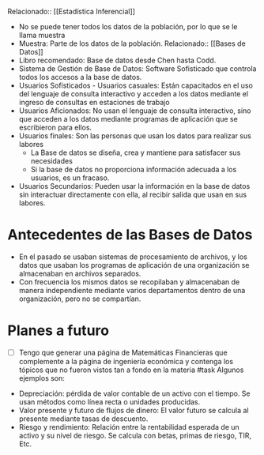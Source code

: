 
Relacionado:: [[Estadística Inferencial]]
- No se puede tener todos los datos de la población, por lo que se le llama muestra 
- Muestra: Parte de los datos de la población.
Relacionado:: [[Bases de Datos]]
- Libro recomendado: Base de datos desde Chen hasta Codd. 
- Sistema de Gestión de Base de Datos: Software Sofisticado que controla todos los accesos a la base de datos. 
- Usuarios Sofísticados - Usuarios casuales: Están capacitados en el uso del lenguaje de consulta interactivo y acceden a los datos mediante el ingreso de consultas en estaciones de trabajo
- Usuarios Aficionados: No usan el lenguaje de consulta interactivo, sino que acceden a los datos mediante programas de aplicación que se escribieron para ellos. 
- Usuarios finales: Son las personas que usan los datos para realizar sus labores
	- La Base de datos se diseña, crea y mantiene para satisfacer sus necesidades 
	- Si la base de datos no proporciona información adecuada a los usuarios, es un fracaso. 
- Usuarios Secundarios: Pueden usar la información en la base de datos sin interactuar directamente con ella, al recibir salida que usan en sus labores. 
# Antecedentes de las Bases de Datos 
- En el pasado se usaban sistemas de procesamiento de archivos, y los datos que usaban los programas de aplicación de una organización se almacenaban en archivos separados. 
- Con frecuencia los mismos datos se recopilaban y almacenaban de manera independiente mediante varios departamentos dentro de una organización, pero no se compartían. 

# Planes a futuro 
- [ ] Tengo que generar una página de Matemáticas Financieras que complemente a la página de ingeniería económica y contenga los tópicos que no fueron vistos tan a fondo en la materia #task 
Algunos ejemplos son: 
- Depreciación: pérdida de valor contable de un activo con el tiempo. Se usan métodos como línea recta o unidades producidas. 
- Valor presente y futuro de flujos de dinero: El valor futuro se calcula al presente mediante tasas de descuento. 
- Riesgo y rendimiento: Relación entre la rentabilidad esperada de un activo y su nivel de riesgo. Se calcula con betas, primas de riesgo, TIR, Etc. 